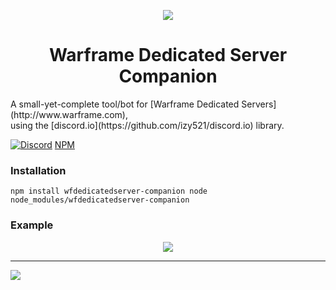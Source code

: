 <p align="center"><img src="http://i.imgur.com/EXYvYjW.png"></p>
<h1 align="center">Warframe Dedicated Server Companion</h1>
A small-yet-complete tool/bot for [Warframe Dedicated Servers](http://www.warframe.com), <br/>
using the [discord.io](https://github.com/izy521/discord.io) library.

[![Discord](https://discordapp.com/api/guilds/144519729044783104/widget.png)](http://discord.me/conclave) [NPM](https://img.shields.io/npm/v/discord.io.svg)

### Installation
`npm install wfdedicatedserver-companion
node node_modules/wfdedicatedserver-companion`

<!-- ### [Documentation / Gitbooks](https://www.gitbook.com/book/izy521/discord-io/details) -->

### Example

<p align="center">
<img src="http://i.imgur.com/BDPRKa1.png"><br/>
<hr>
<img src="http://i.imgur.com/Tx9jR2z.png"><br/>
<!-- <hr> -->
<!-- <img src=""><br/> -->
</p>
